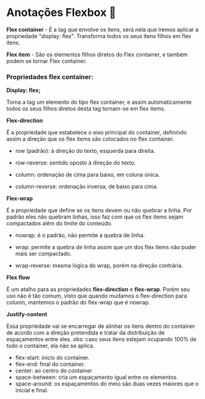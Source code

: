 # Anotações Flexbox :pencil:

**Flex container** - É a tag que envolve os itens, será nela que iremos aplicar a propriedade "display: flex". Transforma todos os seus itens filhos em flex itens.

**Flex item** - São os elementos filhos diretos do Flex container, e também podem se tornar Flex container.

### Propriedades flex container:

**Display: flex;**

Torna a tag um elemento do tipo flex container, e assim automaticamente todos os seus filhos diretos desta tag tornam-se em flex items.

**Flex-direction**

É a propriedade que estabelece o eixo principal do container, definindo assim a direção que os flex items são colocados no flex container.

- row (padrão): à direção do texto, esquerda para direita.

- row-reverse: sentido oposto à direção do texto.

- column: ordenação de cima para baixo, em coluna única.

- column-reverse: ordenação inversa, de baixo para cima.

  

**Flex-wrap**

É a propriedade que define se os itens devem ou não quebrar a linha. Por padrão eles não quebram linhas, isso faz com que os flex items sejam compactados além do limite do conteúdo.

- nowrap: é o padrão, não permite a quebra de linha.

- wrap: permite a quebra de linha assim que um dos flex items não puder mais ser compactado.

- wrap-reverse: mesma lógica do wrap, porém na direção contrária.

  

**Flex flow**

É um atalho para as propriedades **flex-direction** e **flex-wrap**. Porém seu uso não é tão comum, visto que quando mudamos o flex-direction para column, mantemos o padrão do flex-wrap que é nowrap.



**Justify-content**

Essa propriedade vai se encarregar de alinhar os itens dentro do container de acordo com a direção pretendida e tratar da distribuição de espaçamentos entre eles. obs: caso seus itens estejam ocupando 100% de todo o container, ela não se aplica.

- flex-start: início do container.
- flex-end: final do container.
- center: ao centro do container
- space-between: cria um espaçamento igual entre os elementos.
- space-around: os espaçamentos do meio são duas vezes maiores que o inicial e final.


